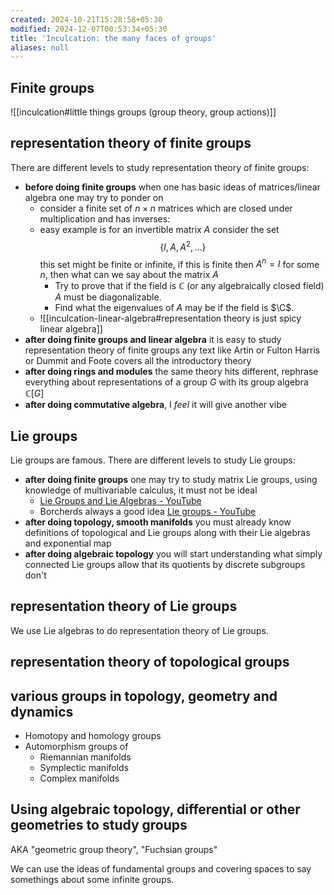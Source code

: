 ```yaml
---
created: 2024-10-21T15:28:58+05:30
modified: 2024-12-07T00:53:34+05:30
title: 'Inculcation: the many faces of groups'
aliases: null
---
```


## Finite groups

![[inculcation#little things groups (group theory, group actions)]]



## representation theory of finite groups

There are different levels to study representation theory of finite groups:

- **before doing finite groups** when one has basic ideas of matrices/linear algebra one may try to ponder on
	- consider a finite set of $n\times n$ matrices which are closed under multiplication and has inverses: 
	- easy example is for an invertible matrix $A$ consider the set $$ \{ I,A,A^{2}, \dots \} $$ this set might be finite or infinite, if this is finite then $A^{n}=I$ for some $n$, then what can we say about the matrix $A$
		- Try to prove that if the field is $\mathbb{C}$ (or any algebraically closed field) $A$ must be diagonalizable.
		- Find what the eigenvalues of $A$ may be if the field is $\C$.
	-  ![[inculcation-linear-algebra#representation theory is just spicy linear algebra]]
- **after doing finite groups and linear algebra** it is easy to study representation theory of finite groups any text like Artin or Fulton Harris or Dummit and Foote covers all the introductory theory
- **after doing rings and modules** the same theory hits different, rephrase everything about representations of a group $G$ with its group algebra $\mathbb{C}[G]$
- **after doing commutative algebra**, I *feel* it will give another vibe


## Lie groups 

Lie groups are famous. There are different levels to study Lie groups:

- **after doing finite groups** one may try to study matrix Lie groups, using knowledge of multivariable calculus, it must not be ideal
	- [Lie Groups and Lie Algebras - YouTube](https://www.youtube.com/playlist?list=PLN_4R2IuNuuRgJb00X2J53Iq9qe7k1nyr)
	- Borcherds always a good idea [Lie groups - YouTube](https://www.youtube.com/playlist?list=PL8yHsr3EFj53RWBkiHKoOsTw-dGHAoJ-h)
- **after doing topology, smooth manifolds** you must already know definitions of topological and Lie groups along with their Lie algebras and exponential map
- **after doing algebraic topology** you will start understanding what simply connected Lie groups allow that its quotients by discrete subgroups don't

## representation theory of Lie groups

We use Lie algebras to do representation theory of Lie groups.

## representation theory of topological groups

## various groups in topology, geometry and dynamics

- Homotopy and homology groups
- Automorphism groups of
	- Riemannian manifolds
	- Symplectic manifolds
	- Complex manifolds


## Using algebraic topology, differential or other geometries to study groups

AKA "geometric group theory", "Fuchsian groups"

We can use the ideas of fundamental groups and covering spaces to say somethings about some infinite groups.



